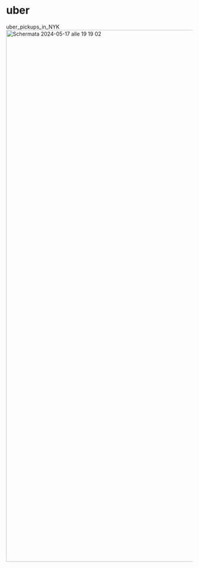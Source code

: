 # uber
uber_pickups_in_NYK
<img width="1432" alt="Schermata 2024-05-17 alle 19 19 02" src="https://github.com/Andrei-Vaduva/uber/assets/165882901/70115545-edbe-42c1-a9a2-0c7ffe137167">
